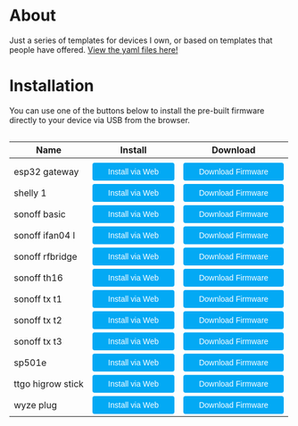 # About
<script type="module" src="https://unpkg.com/esp-web-tools@5.2.0/dist/web/install-button.js?module"></script>
<style>
    button:hover {
    box-shadow: rgb(0 0 0 / 14%) 0px 4px 8px 0px, rgb(0 0 0 / 12%) 0px 1px 7px 0px, rgb(0 0 0 / 20%) 0px 3px 1px -1px;
    }
    button {
        position: relative;
        cursor: pointer;
        font-size: 14px;
        padding: 8px 28px;
        color: var(--esp-tools-button-text-color, #fff);
        background-color: var(--esp-tools-button-color, #03a9f4);
        border: none;
        border-radius: 4px;
        }
</style>
Just a series of templates for devices I own, or based on templates that people have offered. 
[View the yaml files here!](https://github.com/cpyarger/esphome-templates)

# Installation

You can use one of the buttons below to install the pre-built firmware directly to your device via USB from the browser.
<table width="60%" style="float:left">
<thead>
    <tr>
        <th>Name</th><th>Install</th><th>Download</th>
    </tr>
</thead>
<tbody>
<tr><td></td><td></td><td></td></tr>
<tr><td> esp32 gateway </td><td> <esp-web-install-button manifest='./esp32-gateway-esp32/manifest.json'><button slot=activate>Install via Web</button></esp-web-install-button> </td><td> <a href='esp32-gateway-esp32/esp32-gateway-esp32.bin'><button>Download Firmware</button></a> </td></tr>
<tr><td> shelly 1 </td><td> <esp-web-install-button manifest='./shelly-1-esp8266/manifest.json'><button slot=activate>Install via Web</button></esp-web-install-button> </td><td> <a href='shelly-1-esp8266/shelly-1-esp8266.bin'><button>Download Firmware</button></a> </td></tr>
<tr><td> sonoff basic </td><td> <esp-web-install-button manifest='./sonoff-basic-esp8266/manifest.json'><button slot=activate>Install via Web</button></esp-web-install-button> </td><td> <a href='sonoff-basic-esp8266/sonoff-basic-esp8266.bin'><button>Download Firmware</button></a> </td></tr>
<tr><td> sonoff ifan04 l </td><td> <esp-web-install-button manifest='./sonoff-ifan04-l-esp8266/manifest.json'><button slot=activate>Install via Web</button></esp-web-install-button> </td><td> <a href='sonoff-ifan04-l-esp8266/sonoff-ifan04-l-esp8266.bin'><button>Download Firmware</button></a> </td></tr>
<tr><td> sonoff rfbridge </td><td> <esp-web-install-button manifest='./sonoff-rfbridge-esp8266/manifest.json'><button slot=activate>Install via Web</button></esp-web-install-button> </td><td> <a href='sonoff-rfbridge-esp8266/sonoff-rfbridge-esp8266.bin'><button>Download Firmware</button></a> </td></tr>
<tr><td> sonoff th16 </td><td> <esp-web-install-button manifest='./sonoff-th16-esp8266/manifest.json'><button slot=activate>Install via Web</button></esp-web-install-button> </td><td> <a href='sonoff-th16-esp8266/sonoff-th16-esp8266.bin'><button>Download Firmware</button></a> </td></tr>
<tr><td> sonoff tx t1 </td><td> <esp-web-install-button manifest='./sonoff-tx-t1-esp8266/manifest.json'><button slot=activate>Install via Web</button></esp-web-install-button> </td><td> <a href='sonoff-tx-t1-esp8266/sonoff-tx-t1-esp8266.bin'><button>Download Firmware</button></a> </td></tr>
<tr><td> sonoff tx t2 </td><td> <esp-web-install-button manifest='./sonoff-tx-t2-esp8266/manifest.json'><button slot=activate>Install via Web</button></esp-web-install-button> </td><td> <a href='sonoff-tx-t2-esp8266/sonoff-tx-t2-esp8266.bin'><button>Download Firmware</button></a> </td></tr>
<tr><td> sonoff tx t3 </td><td> <esp-web-install-button manifest='./sonoff-tx-t3-esp8266/manifest.json'><button slot=activate>Install via Web</button></esp-web-install-button> </td><td> <a href='sonoff-tx-t3-esp8266/sonoff-tx-t3-esp8266.bin'><button>Download Firmware</button></a> </td></tr>
<tr><td> sp501e </td><td> <esp-web-install-button manifest='./sp501e-esp8266/manifest.json'><button slot=activate>Install via Web</button></esp-web-install-button> </td><td> <a href='sp501e-esp8266/sp501e-esp8266.bin'><button>Download Firmware</button></a> </td></tr>
<tr><td> ttgo higrow stick </td><td> <esp-web-install-button manifest='./ttgo-higrow-stick-esp32/manifest.json'><button slot=activate>Install via Web</button></esp-web-install-button> </td><td> <a href='ttgo-higrow-stick-esp32/ttgo-higrow-stick-esp32.bin'><button>Download Firmware</button></a> </td></tr>
<tr><td> wyze plug </td><td> <esp-web-install-button manifest='./wyze-plug-esp8266/manifest.json'><button slot=activate>Install via Web</button></esp-web-install-button> </td><td> <a href='wyze-plug-esp8266/wyze-plug-esp8266.bin'><button>Download Firmware</button></a> </td></tr>
</tbody></table><br>
